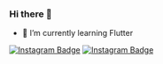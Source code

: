 ### Hi there 👋


- 🌱 I’m currently learning Flutter

[![Instagram Badge](https://img.shields.io/badge/-Github-fb8500style=flat-quare&labelColor=ffb703&logo=Github&logoColor=white&link=link)](https://github.com/mstf45?tab=repositories) 
[![Instagram Badge](https://img.shields.io/badge/-Instagram-C13584?style=flat-quare&labelColor=C13584&logo=instagram&logoColor=white&link=link)](https://www.instagram.com/mstf_ozcannn/) 
